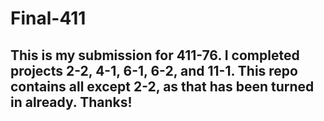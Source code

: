 # Final-411

## This is my submission for 411-76. I completed projects 2-2, 4-1, 6-1, 6-2, and 11-1. This repo contains all except 2-2, as that has been turned in already. Thanks!
